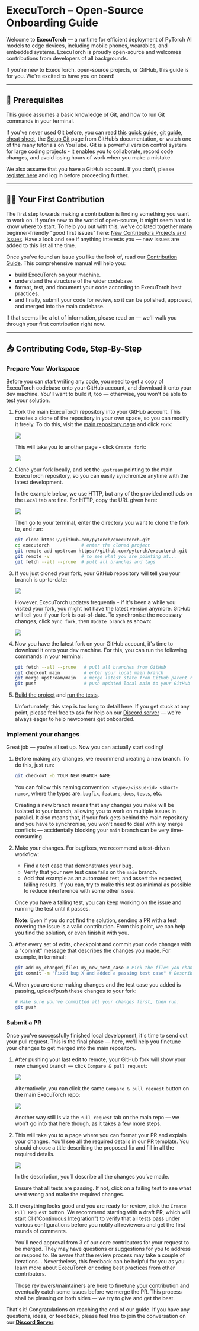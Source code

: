# ExecuTorch – Open-Source Onboarding Guide

Welcome to **ExecuTorch** — a runtime for efficient deployment of PyTorch AI models to edge devices, including mobile phones, wearables, and embedded systems. ExecuTorch is proudly open-source and welcomes contributions from developers of all backgrounds.

If you're new to ExecuTorch, open-source projects, or GitHub, this guide is for you. We're excited to have you on board!

---

## 🔑 Prerequisites

This guide assumes a basic knowledge of Git, and how to run Git commands in your terminal.

If you've never used Git before, you can read [this quick guide](https://www.freecodecamp.org/news/learn-the-basics-of-git-in-under-10-minutes-da548267cc91/), [git guide](https://rogerdudler.github.io/git-guide/), [cheat sheet](https://towardsdatascience.com/git-commands-cheat-sheet-software-developer-54f6aedc1c46/), the [Setup Git](https://docs.github.com/en/get-started/git-basics/set-up-git) page from GitHub’s documentation, or watch one of the many tutorials on YouTube. Git is a powerful version control system for large coding projects - it enables you to collaborate, record code changes, and avoid losing hours of work when you make a mistake.

We also assume that you have a GitHub account. If you don't, please [register here](https://github.com/signup) and log in before proceeding further.

---

## 🧑‍💻 Your First Contribution

The first step towards making a contribution is finding something you want to work on. If you're new to the world of open-source, it might seem hard to know where to start. To help you out with this, we've collated together many beginner-friendly "good first issues" here: [New Contributors Projects and Issues](https://github.com/orgs/pytorch/projects/102/views/1). Have a look and see if anything interests you — new issues are added to this list all the time.

Once you've found an issue you like the look of, read our [Contribution Guide](https://github.com/pytorch/executorch/blob/main/CONTRIBUTING.md). This comprehensive manual will help you:
* build ExecuTorch on your machine.
* understand the structure of the wider codebase.
* format, test, and document your code according to ExecuTorch best practices.
* and finally, submit your code for review, so it can be polished, approved, and merged into the main codebase.

If that seems like a lot of information, please read on — we'll walk you through your first contribution right now.

---

## 📤 Contributing Code, Step-By-Step

### Prepare Your Workspace

Before you can start writing any code, you need to get a copy of ExecuTorch codebase onto your GitHub account, and download it onto your dev machine. You'll want to build it, too — otherwise, you won't be able to test your solution.

1. Fork the main ExecuTorch repository into your GitHub account. This creates a clone of the repository in your own space, so you can modify it freely. To do this, visit the [main repository page](https://github.com/pytorch/executorch) and click `Fork`:

    ![](./_static/img/onboarding/how_to_fork1.png)

    This will take you to another page - click `Create fork`:

    ![](./how_to_fork2.png)

2. Clone your fork locally, and set the `upstream` pointing to the main ExecuTorch repository, so you can easily synchronize anytime with the latest development.

    In the example below, we use HTTP, but any of the provided methods on the `Local` tab are fine. For HTTP, copy the URL given here:

    ![](./_static/img/onboarding/how_to_clone.png)

    Then go to your terminal, enter the directory you want to clone the fork to, and run:

    ```bash
    git clone https://github.com/pytorch/executorch.git
    cd executorch            # enter the cloned project
    git remote add upstream https://github.com/pytorch/executorch.git
    git remote -v            # to see what you are pointing at...
    git fetch --all --prune  # pull all branches and tags
    ```

4. If you just cloned your fork, your GitHub repository will tell you your branch is up-to-date:

    ![](./_static/img/onboarding/synced_fork.png)

    However, ExecuTorch updates frequently - if it's been a while you visited your fork, you might not have the latest version anymore. GitHub will tell you if your fork is out-of-date. To synchronise the necessary changes, click `Sync fork`, then `Update branch` as shown:

    ![](./_static/img/onboarding/unsynced_fork.png)

5. Now you have the latest fork on your GitHub account, it's time to download it onto your dev machine. For this, you can run the following commands in your terminal:

    ```bash
    git fetch --all --prune   # pull all branches from GitHub
    git checkout main         # enter your local main branch
    git merge upstream/main   # merge latest state from GitHub parent repo
    git push                  # push updated local main to your GitHub fork
    ```

6. [Build the project](https://pytorch.org/executorch/main/using-executorch-building-from-source.html) and [run the tests](https://github.com/pytorch/executorch/blob/main/CONTRIBUTING.md#testing).

    Unfortunately, this step is too long to detail here. If you get stuck at any point, please feel free to ask for help on our [Discord server](https://discord.com/invite/Dh43CKSAdc) — we're always eager to help newcomers get onboarded.

### Implement your changes

Great job — you're all set up. Now you can actually start coding!

1. Before making any changes, we recommend creating a new branch. To do this, just run:
    ```bash
    git checkout -b YOUR_NEW_BRANCH_NAME
    ```

    You can follow this naming convention: `<type>/<issue-id>_<short-name>`, where the types are: `bugfix`, `feature`, `docs`, `tests`, etc.

    Creating a new branch means that any changes you make will be isolated to your branch, allowing you to work on multiple issues in parallel. It also means that, if your fork gets behind the main repository and you have to synchronise, you won't need to deal with any merge conflicts — accidentally blocking your `main` branch can be very time-consuming.

2. Make your changes. For bugfixes, we recommend a test-driven workflow:
    - Find a test case that demonstrates your bug.
    - Verify that your new test case fails on the `main` branch.
    - Add that example as an automated test, and assert the expected, failing results. If you can, try to make this test as minimal as possible to reduce interference with some other issue.

    Once you have a failing test, you can keep working on the issue and running the test until it passes.

    **Note:** Even if you do not find the solution, sending a PR with a test covering the issue is a valid contribution. From this point, we can help you find the solution, or even finish it with you.

3. After every set of edits, checkpoint and commit your code changes with a "commit" message that describes the changes you made. For example, in terminal:

    ```bash
    git add my_changed_file1 my_new_test_case # Pick the files you changed
    git commit -m "Fixed bug X and added a passing test case" # Describe your change
    ```

4. When you are done making changes and the test case you added is passing, upload/push these changes to your fork:

    ```bash
    # Make sure you've committed all your changes first, then run:
    git push
    ```

### Submit a PR

Once you've successfully finished local development, it's time to send out your pull request. This is the final phase — here, we'll help you finetune your changes to get merged into the main repository.

1. After pushing your last edit to remote, your GitHub fork will show your new changed branch — click `Compare & pull request`:

    ![](./_static/img/onboarding/how_to_pr1.png)

    Alternatively, you can click the same `Compare & pull request` button on the main ExecuTorch repo:

    ![](./_static/img/onboarding/how_to_pr2.png)

    Another way still is via the `Pull request` tab on the main repo — we won't go into that here though, as it takes a few more steps.

2. This will take you to a page where you can format your PR and explain your changes. You'll see all the required details in our PR template. You should choose a title describing the proposed fix and fill in all the required details.

    ![](./_static/img/onboarding/how_to_pr3.png)

    In the description, you’ll describe all the changes you’ve made.

    Ensure that all tests are passing. If not, click on a failing test to see what went wrong and make the required changes.

3. If everything looks good and you are ready for review, click the `Create Pull Request` button. We recommend starting with a draft PR, which will start CI (["Continuous Integration"](https://en.wikipedia.org/wiki/Continuous_integration)) to verify that all tests pass under various configurations before you notify all reviewers and get the first rounds of comments.

    You'll need approval from 3 of our core contributors for your request to be merged. They may have questions or suggestions for you to address or respond to. Be aware that the review process may take a couple of iterations... Nevertheless, this feedback can be helpful for you as you learn more about ExecuTorch or coding best practices from other contributors.

    Those reviewers/maintainers are here to finetune your contribution and eventually catch some issues before we merge the PR. This process shall be pleasing on both sides — we try to give and get the best.


That's it! Congratulations on reaching the end of our guide. If you have any questions, ideas, or feedback, please feel free to join the conversation on our **[Discord Server](https://discord.com/invite/Dh43CKSAdc)**.
